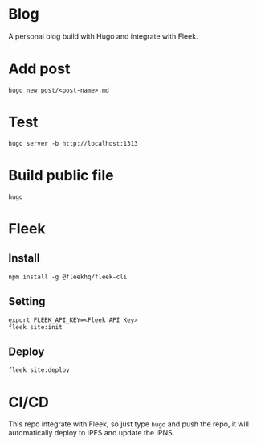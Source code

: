 # Blog
A personal blog build with Hugo and integrate with Fleek.
# Add post
```
hugo new post/<post-name>.md
```
# Test
```
hugo server -b http://localhost:1313
```
# Build public file
```
hugo
```
# Fleek
## Install
```
npm install -g @fleekhq/fleek-cli
```
## Setting
```
export FLEEK_API_KEY=<Fleek API Key>
fleek site:init
```
## Deploy
```
fleek site:deploy
```
# CI/CD
This repo integrate with Fleek, so just type `hugo` and push the repo, it will automatically deploy to IPFS and update the IPNS.
